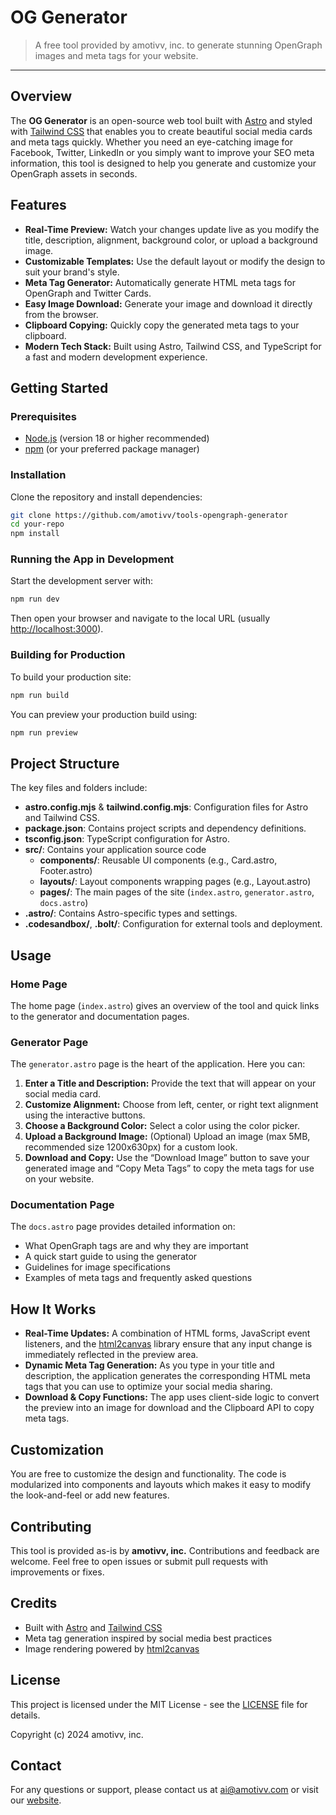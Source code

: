 # OG Generator

> A free tool provided by amotivv, inc. to generate stunning OpenGraph images and meta tags for your website.

---

## Overview

The **OG Generator** is an open-source web tool built with [Astro](https://astro.build) and styled with [Tailwind CSS](https://tailwindcss.com) that enables you to create beautiful social media cards and meta tags quickly. Whether you need an eye-catching image for Facebook, Twitter, LinkedIn or you simply want to improve your SEO meta information, this tool is designed to help you generate and customize your OpenGraph assets in seconds.

## Features

- **Real-Time Preview:** Watch your changes update live as you modify the title, description, alignment, background color, or upload a background image.
- **Customizable Templates:** Use the default layout or modify the design to suit your brand's style.
- **Meta Tag Generator:** Automatically generate HTML meta tags for OpenGraph and Twitter Cards.
- **Easy Image Download:** Generate your image and download it directly from the browser.
- **Clipboard Copying:** Quickly copy the generated meta tags to your clipboard.
- **Modern Tech Stack:** Built using Astro, Tailwind CSS, and TypeScript for a fast and modern development experience.

## Getting Started

### Prerequisites

- [Node.js](https://nodejs.org/) (version 18 or higher recommended)
- [npm](https://www.npmjs.com/) (or your preferred package manager)

### Installation

Clone the repository and install dependencies:

```sh
git clone https://github.com/amotivv/tools-opengraph-generator
cd your-repo
npm install
```

### Running the App in Development

Start the development server with:

```sh
npm run dev
```

Then open your browser and navigate to the local URL (usually [http://localhost:3000](http://localhost:3000)).

### Building for Production

To build your production site:

```sh
npm run build
```

You can preview your production build using:

```sh
npm run preview
```

## Project Structure

The key files and folders include:

- **astro.config.mjs** & **tailwind.config.mjs**: Configuration files for Astro and Tailwind CSS.
- **package.json**: Contains project scripts and dependency definitions.
- **tsconfig.json**: TypeScript configuration for Astro.
- **src/**: Contains your application source code
  - **components/**: Reusable UI components (e.g., Card.astro, Footer.astro)
  - **layouts/**: Layout components wrapping pages (e.g., Layout.astro)
  - **pages/**: The main pages of the site (`index.astro`, `generator.astro`, `docs.astro`)
- **.astro/**: Contains Astro-specific types and settings.
- **.codesandbox/**, **.bolt/**: Configuration for external tools and deployment.

## Usage

### Home Page

The home page (`index.astro`) gives an overview of the tool and quick links to the generator and documentation pages.

### Generator Page

The `generator.astro` page is the heart of the application. Here you can:

1. **Enter a Title and Description:** Provide the text that will appear on your social media card.
2. **Customize Alignment:** Choose from left, center, or right text alignment using the interactive buttons.
3. **Choose a Background Color:** Select a color using the color picker.
4. **Upload a Background Image:** (Optional) Upload an image (max 5MB, recommended size 1200x630px) for a custom look.
5. **Download and Copy:** Use the “Download Image” button to save your generated image and “Copy Meta Tags” to copy the meta tags for use on your website.

### Documentation Page

The `docs.astro` page provides detailed information on:
- What OpenGraph tags are and why they are important
- A quick start guide to using the generator
- Guidelines for image specifications
- Examples of meta tags and frequently asked questions

## How It Works

- **Real-Time Updates:** A combination of HTML forms, JavaScript event listeners, and the [html2canvas](https://html2canvas.hertzen.com) library ensure that any input change is immediately reflected in the preview area.
- **Dynamic Meta Tag Generation:** As you type in your title and description, the application generates the corresponding HTML meta tags that you can use to optimize your social media sharing.
- **Download & Copy Functions:** The app uses client-side logic to convert the preview into an image for download and the Clipboard API to copy meta tags.

## Customization

You are free to customize the design and functionality. The code is modularized into components and layouts which makes it easy to modify the look-and-feel or add new features.

## Contributing

This tool is provided as-is by **amotivv, inc.** Contributions and feedback are welcome. Feel free to open issues or submit pull requests with improvements or fixes.

## Credits

- Built with [Astro](https://astro.build) and [Tailwind CSS](https://tailwindcss.com)
- Meta tag generation inspired by social media best practices
- Image rendering powered by [html2canvas](https://html2canvas.hertzen.com)

## License

This project is licensed under the MIT License - see the [LICENSE](LICENSE) file for details.

Copyright (c) 2024 amotivv, inc.

## Contact

For any questions or support, please contact us at [ai@amotivv.com](mailto:ai@amotivv.com) or visit our [website](https://amotivv.com).
